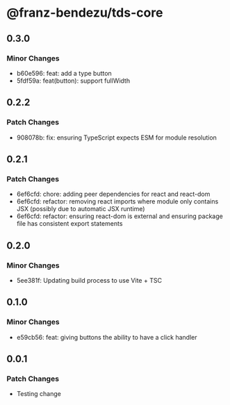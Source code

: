 # @franz-bendezu/tds-core

## 0.3.0

### Minor Changes

- b60e596: feat: add a type button
- 5fdf59a: feat(button): support fullWidth

## 0.2.2

### Patch Changes

- 908078b: fix: ensuring TypeScript expects ESM for module resolution

## 0.2.1

### Patch Changes

- 6ef6cfd: chore: adding peer dependencies for react and react-dom
- 6ef6cfd: refactor: removing react imports where module only contains JSX (possibly due to automatic JSX runtime)
- 6ef6cfd: refactor: ensuring react-dom is external and ensuring package file has consistent export statements

## 0.2.0

### Minor Changes

- 5ee381f: Updating build process to use Vite + TSC

## 0.1.0

### Minor Changes

- e59cb56: feat: giving buttons the ability to have a click handler

## 0.0.1

### Patch Changes

- Testing change
